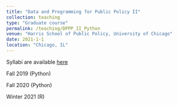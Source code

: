 ```yaml
---
title: "Data and Programming for Public Policy II"
collection: teaching
type: "Graduate course"
permalink: /teaching/DPPP_II_Python
venue: "Harris School of Public Policy, University of Chicago"
date: 2021-1-1
location: "Chicago, IL"
---
```


Syllabi are available [here](https://github.com/levyjeff/Data-Skills-2-Syllabus) 

Fall 2019 (Python)

Fall 2020 (Python)

Winter 2021 (R)

